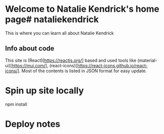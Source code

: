 # Welcome to Natalie Kendrick's home page# nataliekendrick
This is where you can learn all about Natalie Kendrick

## Info about code 
This site  is (React)[https://reactjs.org/] based and used tools like (material-ui)[https://mui.com/], (react-icons)[https://react-icons.github.io/react-icons/]. 
Most of the contents is listed in JSON format for easy update. 

# Spin up site locally 
npm install 

# Deploy notes 